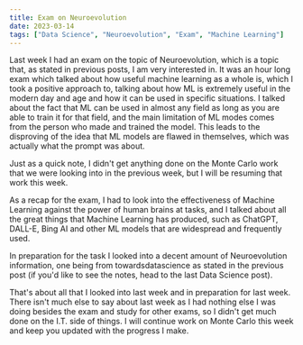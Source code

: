 ```yaml
---
title: Exam on Neuroevolution
date: 2023-03-14
tags: ["Data Science", "Neuroevolution", "Exam", "Machine Learning"]
---
```


Last week I had an exam on the topic of Neuroevolution, which is a topic that, as stated in previous posts, I am very interested in. It was an hour long exam which talked about how useful machine learning as a whole is, which I took a positive approach to, talking about how ML is extremely useful in the modern day and age and how it can be used in specific situations. I talked about the fact that ML can be used in almost any field as long as you are able to train it for that field, and the main limitation of ML modes comes from the person who made and trained the model. This leads to the disproving of the idea that ML models are flawed in themselves, which was actually what the prompt was about.

Just as a quick note, I didn't get anything done on the Monte Carlo work that we were looking into in the previous week, but I will be resuming that work this week.

As a recap for the exam, I had to look into the effectiveness of Machine Learning against the power of human brains at tasks, and I talked about all the great things that Machine Learning has produced, such as ChatGPT, DALL-E, Bing AI and other ML models that are widespread and frequently used.

In preparation for the task I looked into a decent amount of Neuroevolution information, one being from towardsdatascience as stated in the previous post (if you'd like to see the notes, head to the last Data Science post).

That's about all that I looked into last week and in preparation for last week. There isn't much else to say about last week as I had nothing else I was doing besides the exam and study for other exams, so I didn't get much done on the I.T. side of things. I will continue work on Monte Carlo this week and keep you updated with the progress I make.